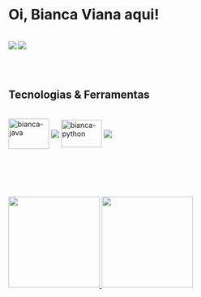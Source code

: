 <br>

<h1> Oi, Bianca Viana aqui! </h1>

<br>

<div> 
  <a href = "mailto:bvitoriaviana@gmail.com"> <img src="https://img.icons8.com/cute-clipart/64/000000/linkedin.png"/> </a>
  <a href="https://www.linkedin.com/in/biancviana/" target="_blank"> <img align="left" src="https://img.icons8.com/cute-clipart/64/000000/gmail.png" /> </a> 
</div>

<br><br>

<h2> Tecnologias & Ferramentas </h2>

<div style="display: inline_block"><br>
  <img align="center" alt="bianca-java" height="60" width="80" src="https://cdn.jsdelivr.net/gh/devicons/devicon/icons/java/java-original-wordmark.svg"/>
  <img align="center" src="https://img.icons8.com/officel/40/000000/java-eclipse.png"/>
 
  
  <img align="center" alt="bianca-python" height="55" width="80" src="https://cdn.jsdelivr.net/gh/devicons/devicon/icons/python/python-original-wordmark.svg"/>
  <img align="center" src="https://img.icons8.com/color/48/000000/visual-studio-code-2019.png"/>
</div>

<br><br><br>

##
<div>
  <a href="https://github.com/biancviana">
  <img height="180em" src="https://github-readme-stats.vercel.app/api?username=biancviana&show_icons=true&theme=tokyonight&include_all_commits=true&count_private=true"/>
  <img height="180em" src="https://github-readme-stats.vercel.app/api/top-langs/?username=biancviana&layout=compact&langs_count=7&theme=tokyonight"/>
    
</div>
